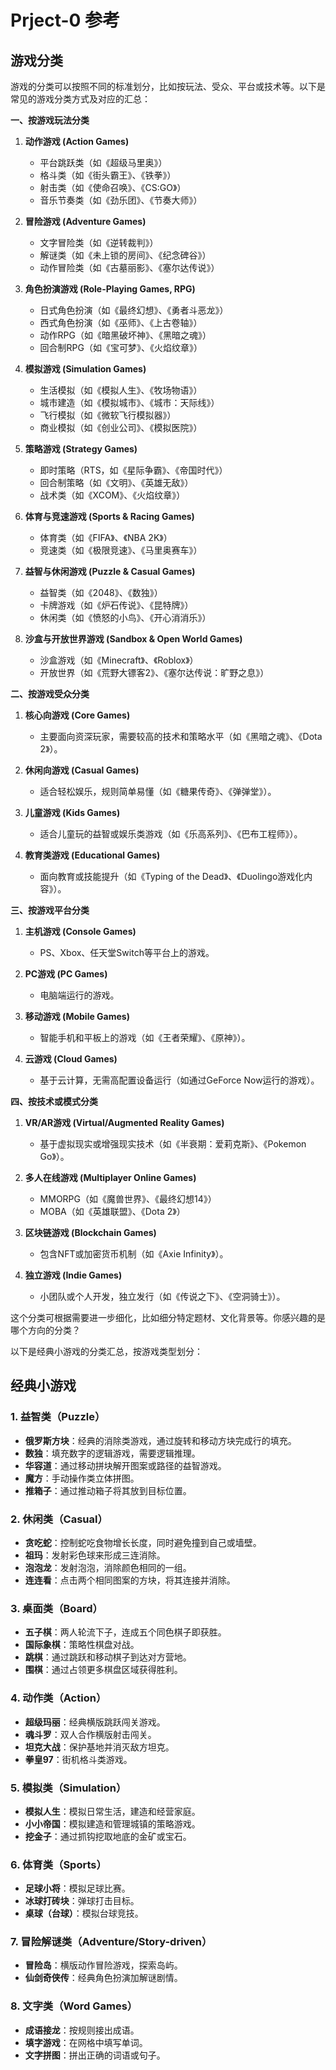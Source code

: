# Prject-0 参考

## 游戏分类

游戏的分类可以按照不同的标准划分，比如按玩法、受众、平台或技术等。以下是常见的游戏分类方式及对应的汇总：

**一、按游戏玩法分类**

1. **动作游戏 (Action Games)**
   - 平台跳跃类（如《超级马里奥》）
   - 格斗类（如《街头霸王》、《铁拳》）
   - 射击类（如《使命召唤》、《CS:GO》）
   - 音乐节奏类（如《劲乐团》、《节奏大师》）

2. **冒险游戏 (Adventure Games)**
   - 文字冒险类（如《逆转裁判》）
   - 解谜类（如《未上锁的房间》、《纪念碑谷》）
   - 动作冒险类（如《古墓丽影》、《塞尔达传说》）

3. **角色扮演游戏 (Role-Playing Games, RPG)**
   - 日式角色扮演（如《最终幻想》、《勇者斗恶龙》）
   - 西式角色扮演（如《巫师》、《上古卷轴》）
   - 动作RPG（如《暗黑破坏神》、《黑暗之魂》）
   - 回合制RPG（如《宝可梦》、《火焰纹章》）

4. **模拟游戏 (Simulation Games)**
   - 生活模拟（如《模拟人生》、《牧场物语》）
   - 城市建造（如《模拟城市》、《城市：天际线》）
   - 飞行模拟（如《微软飞行模拟器》）
   - 商业模拟（如《创业公司》、《模拟医院》）

5. **策略游戏 (Strategy Games)**
   - 即时策略（RTS，如《星际争霸》、《帝国时代》）
   - 回合制策略（如《文明》、《英雄无敌》）
   - 战术类（如《XCOM》、《火焰纹章》）

6. **体育与竞速游戏 (Sports & Racing Games)**
   - 体育类（如《FIFA》、《NBA 2K》）
   - 竞速类（如《极限竞速》、《马里奥赛车》）

7. **益智与休闲游戏 (Puzzle & Casual Games)**
   - 益智类（如《2048》、《数独》）
   - 卡牌游戏（如《炉石传说》、《昆特牌》）
   - 休闲类（如《愤怒的小鸟》、《开心消消乐》）

8. **沙盒与开放世界游戏 (Sandbox & Open World Games)**
   - 沙盒游戏（如《Minecraft》、《Roblox》）
   - 开放世界（如《荒野大镖客2》、《塞尔达传说：旷野之息》）

**二、按游戏受众分类**

1. **核心向游戏 (Core Games)**
   - 主要面向资深玩家，需要较高的技术和策略水平（如《黑暗之魂》、《Dota 2》）。

2. **休闲向游戏 (Casual Games)**
   - 适合轻松娱乐，规则简单易懂（如《糖果传奇》、《弹弹堂》）。

3. **儿童游戏 (Kids Games)**
   - 适合儿童玩的益智或娱乐类游戏（如《乐高系列》、《巴布工程师》）。

4. **教育类游戏 (Educational Games)**
   - 面向教育或技能提升（如《Typing of the Dead》、《Duolingo游戏化内容》）。

**三、按游戏平台分类**

1. **主机游戏 (Console Games)**
   - PS、Xbox、任天堂Switch等平台上的游戏。

2. **PC游戏 (PC Games)**
   - 电脑端运行的游戏。

3. **移动游戏 (Mobile Games)**
   - 智能手机和平板上的游戏（如《王者荣耀》、《原神》）。

4. **云游戏 (Cloud Games)**
   - 基于云计算，无需高配置设备运行（如通过GeForce Now运行的游戏）。

**四、按技术或模式分类**

1. **VR/AR游戏 (Virtual/Augmented Reality Games)**
   - 基于虚拟现实或增强现实技术（如《半衰期：爱莉克斯》、《Pokemon Go》）。

2. **多人在线游戏 (Multiplayer Online Games)**
   - MMORPG（如《魔兽世界》、《最终幻想14》）
   - MOBA（如《英雄联盟》、《Dota 2》）

3. **区块链游戏 (Blockchain Games)**
   - 包含NFT或加密货币机制（如《Axie Infinity》）。

4. **独立游戏 (Indie Games)**
   - 小团队或个人开发，独立发行（如《传说之下》、《空洞骑士》）。

这个分类可根据需要进一步细化，比如细分特定题材、文化背景等。你感兴趣的是哪个方向的分类？

以下是经典小游戏的分类汇总，按游戏类型划分：

## 经典小游戏

### **1. 益智类（Puzzle）**
- **俄罗斯方块**：经典的消除类游戏，通过旋转和移动方块完成行的填充。
- **数独**：填充数字的逻辑游戏，需要逻辑推理。
- **华容道**：通过移动拼块解开图案或路径的益智游戏。
- **魔方**：手动操作类立体拼图。
- **推箱子**：通过推动箱子将其放到目标位置。

### **2. 休闲类（Casual）**
- **贪吃蛇**：控制蛇吃食物增长长度，同时避免撞到自己或墙壁。
- **祖玛**：发射彩色球来形成三连消除。
- **泡泡龙**：发射泡泡，消除颜色相同的一组。
- **连连看**：点击两个相同图案的方块，将其连接并消除。

### **3. 桌面类（Board）**
- **五子棋**：两人轮流下子，连成五个同色棋子即获胜。
- **国际象棋**：策略性棋盘对战。
- **跳棋**：通过跳跃和移动棋子到达对方营地。
- **围棋**：通过占领更多棋盘区域获得胜利。

### **4. 动作类（Action）**
- **超级玛丽**：经典横版跳跃闯关游戏。
- **魂斗罗**：双人合作横版射击闯关。
- **坦克大战**：保护基地并消灭敌方坦克。
- **拳皇97**：街机格斗类游戏。

### **5. 模拟类（Simulation）**
- **模拟人生**：模拟日常生活，建造和经营家庭。
- **小小帝国**：模拟建造和管理城镇的策略游戏。
- **挖金子**：通过抓钩挖取地底的金矿或宝石。

### **6. 体育类（Sports）**
- **足球小将**：模拟足球比赛。
- **冰球打砖块**：弹球打击目标。
- **桌球（台球）**：模拟台球竞技。


### **7. 冒险解谜类（Adventure/Story-driven）**
- **冒险岛**：横版动作冒险游戏，探索岛屿。
- **仙剑奇侠传**：经典角色扮演加解谜剧情。

### **8. 文字类（Word Games）**
- **成语接龙**：按规则接出成语。
- **填字游戏**：在网格中填写单词。
- **文字拼图**：拼出正确的词语或句子。
